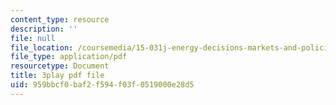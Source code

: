 ```yaml
---
content_type: resource
description: ''
file: null
file_location: /coursemedia/15-031j-energy-decisions-markets-and-policies-spring-2012/959bbcf0baf2f594f03f0519000e28d5_6nhKL-AuvY4.pdf
file_type: application/pdf
resourcetype: Document
title: 3play pdf file
uid: 959bbcf0-baf2-f594-f03f-0519000e28d5
---
```


